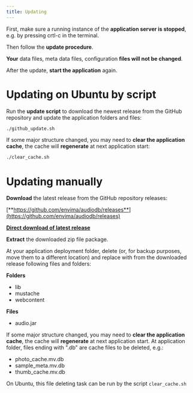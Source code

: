 ```yaml
---
title: Updating
---
```


First, make sure a running instance of the **application server is stopped**, e.g. by pressing crtl-c in the terminal.

Then follow the **update procedure**. 

**Your** data files, meta data files, configuration **files will not be changed**.

After the update, **start the application** again.

# Updating on Ubuntu by script

Run the **update script** to download the newest release from the GitHub repository and update the application folders and files:

```bash
./github_update.sh
```

If some major structure changed, you may need to **clear the application cache**, the cache will **regenerate** at next application start:

```bash
./clear_cache.sh
```

# Updating manually

**Download** the latest release from the GitHub repository releases: 

[**https://github.com/envima/audiodb/releases**](https://github.com/envima/audiodb/releases)

[**Direct download of latest release**](https://github.com/envima/audiodb/releases/latest/download/package.zip)

**Extract** the downloaded zip file package.

At your application deployment folder, delete (or, for backup purposes, move them to a different location) and replace with from the downloaded release following files and folders:

**Folders**
* lib
* mustache
* webcontent

**Files**
* audio.jar

If some major structure changed, you may need to **clear the application cache**, the cache will **regenerate** at next application start. 
At application folder, files ending with ".db" are cache files to be deleted, e.g.:
* photo_cache.mv.db
* sample_meta.mv.db
* thumb_cache.mv.db

On Ubuntu, this file deleting task can be run by the script ```clear_cache.sh```
